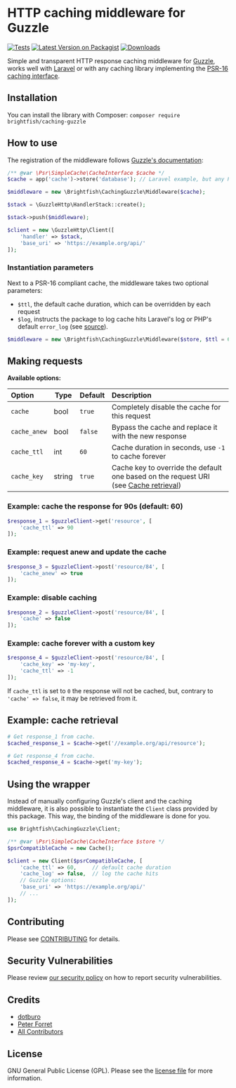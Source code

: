 # HTTP caching middleware for Guzzle

[![Tests](https://github.com/brightfish-be/caching-guzzle/workflows/Tests/badge.svg?event=push&style=flat-square)](https://github.com/brightfish-be/caching-guzzle/actions)
[![Latest Version on Packagist](https://img.shields.io/packagist/v/brightfish/caching-guzzle.svg?style=flat-square&label=Version)](https://packagist.org/packages/brightfish/caching-guzzle)
[![Downloads](https://img.shields.io/packagist/dt/brightfish/caching-guzzle?label=Downloads&style=flat-square)](https://packagist.org/packages/brightfish/caching-guzzle)

Simple and transparent HTTP response caching middleware for [Guzzle](https://github.com/guzzle/guzzle/), 
works well with [Laravel](https://github.com/laravel) or with any caching library 
implementing the [PSR-16 caching interface](https://www.php-fig.org/psr/psr-16/).  

## Installation
You can install the library with Composer: ```composer require brightfish/caching-guzzle```

## How to use
The registration of the middleware follows [Guzzle's documentation](http://docs.guzzlephp.org/en/stable/handlers-and-middleware.html#handlers):

```php
/** @var \Psr\SimpleCache\CacheInterface $cache */
$cache = app('cache')->store('database'); // Laravel example, but any PSR-16 cache will do

$middleware = new \Brightfish\CachingGuzzle\Middleware($cache);

$stack = \GuzzleHttp\HandlerStack::create();

$stack->push($middleware);

$client = new \GuzzleHttp\Client([
    'handler' => $stack,
    'base_uri' => 'https://example.org/api/'
]);
```

### Instantiation parameters
Next to a PSR-16 compliant cache, the middleware takes two optional parameters: 
- `$ttl`, the default cache duration, which can be overridden by each request
- `$log`, instructs the package to log cache hits Laravel's log or PHP's default `error_log` (see [source](https://github.com/brightfish-be/caching-guzzle/blob/c0e96ae157b4e17363eb76ee5996995fbf0bd4a5/src/Middleware.php#L168)).

```php
$middleware = new \Brightfish\CachingGuzzle\Middleware($store, $ttl = 60, $log = true);
```

## Making requests

**Available options:**   

| Option | Type | Default | Description |
|:-------|------|---------|:------------|
|`cache` | bool | `true` | Completely disable the cache for this request |
|`cache_anew` | bool | `false` | Bypass the cache and replace it with the new response |
|`cache_ttl` | int | `60` | Cache duration in seconds, use `-1` to cache forever |
|`cache_key` | string | `true` | Cache key to override the default one based on the request URI (see [Cache retrieval](https://github.com/brightfish-be/caching-guzzle#cache-retrieval)) |

### Example: cache the response for 90s (default: 60)
```php
$response_1 = $guzzleClient->get('resource', [
    'cache_ttl' => 90
]);
```
### Example: request anew and update the cache
```php
$response_3 = $guzzleClient->post('resource/84', [
    'cache_anew' => true
]);
```
### Example: disable caching
```php
$response_2 = $guzzleClient->post('resource/84', [
    'cache' => false
]);
```
### Example: cache forever with a custom key
```php
$response_4 = $guzzleClient->post('resource/84', [
    'cache_key' => 'my-key',
    'cache_ttl' => -1
]);
```
If `cache_ttl` is set to `0` the response will not be cached, but, contrary to `'cache' => false`, it may be retrieved from it.

## Example: cache retrieval
```php
# Get response_1 from cache.
$cached_response_1 = $cache->get('//example.org/api/resource');

# Get response_4 from cache.
$cached_response_4 = $cache->get('my-key');
```

## Using the wrapper
Instead of manually configuring Guzzle's client and the caching middleware, it is also possible to instantiate the `Client` class provided by this package. This way, the binding of the middleware is done for you.

```php
use Brightfish\CachingGuzzle\Client;

/** @var \Psr\SimpleCache\CacheInterface $store */
$psrCompatibleCache = new Cache();

$client = new Client($psrCompatibleCache, [
    'cache_ttl' => 60,	   // default cache duration
    'cache_log' => false,  // log the cache hits
    // Guzzle options:
    'base_uri' => 'https://example.org/api/'
    // ...
]);
```

## Contributing

Please see [CONTRIBUTING](.github/CONTRIBUTING.md) for details.

## Security Vulnerabilities

Please review [our security policy](../../security/policy) on how to report security vulnerabilities.

## Credits

- [dotburo](https://github.com/dotburo)
- [Peter Forret](https://github.com/pforret)
- [All Contributors](../../contributors)

## License

GNU General Public License (GPL). Please see the [license file](LICENSE.md) for more information.
